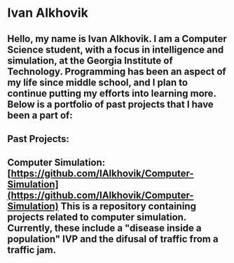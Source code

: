 # Ivan Alkhovik

Hello, my name is Ivan Alkhovik. I am a Computer Science student, with a focus in intelligence and simulation, at the Georgia Institute of Technology. Programming has been an aspect of my life since middle school, and I plan to continue putting my efforts into learning more. Below is a portfolio of past projects that I have been a part of:
---
## Past Projects:

Computer Simulation: [https://github.com/IAlkhovik/Computer-Simulation](https://github.com/IAlkhovik/Computer-Simulation)
This is a repository containing projects related to computer simulation. Currently, these include a "disease inside a population" IVP and the difusal of traffic from a traffic jam.
---
